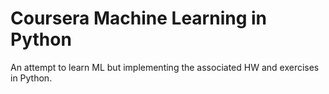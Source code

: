# Coursera Machine Learning in Python

An attempt to learn ML but implementing the associated HW and exercises in Python. 
